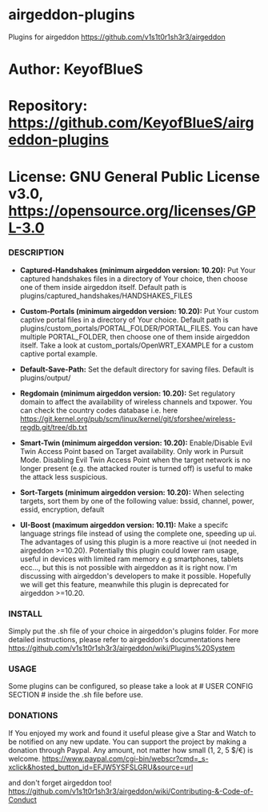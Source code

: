 # airgeddon-plugins
Plugins for airgeddon https://github.com/v1s1t0r1sh3r3/airgeddon

# Author:     KeyofBlueS
# Repository: https://github.com/KeyofBlueS/airgeddon-plugins
# License:    GNU General Public License v3.0, https://opensource.org/licenses/GPL-3.0

### DESCRIPTION

* **Captured-Handshakes (minimum airgeddon version: 10.20):**
Put Your captured handshakes files in a directory of Your choice, then choose one of them inside airgeddon itself. Default path is plugins/captured_handshakes/HANDSHAKES_FILES

* **Custom-Portals (minimum airgeddon version: 10.20):**
Put Your custom captive portal files in a directory of Your choice. Default path is plugins/custom_portals/PORTAL_FOLDER/PORTAL_FILES.
You can have multiple PORTAL_FOLDER, then choose one of them inside airgeddon itself. Take a look at custom_portals/OpenWRT_EXAMPLE for a custom captive portal example.

* **Default-Save-Path:**
Set the default directory for saving files. Default is plugins/output/

* **Regdomain (minimum airgeddon version: 10.20):**
Set regulatory domain to affect the availability of wireless channels and txpower.
You can check the country codes database i.e. here https://git.kernel.org/pub/scm/linux/kernel/git/sforshee/wireless-regdb.git/tree/db.txt

* **Smart-Twin (minimum airgeddon version: 10.20):**
Enable/Disable Evil Twin Access Point based on Target availability. Only work in Pursuit Mode.
Disabling Evil Twin Access Point when the target network is no longer present (e.g. the attacked router is turned off) is useful to make the attack less suspicious.

* **Sort-Targets (minimum airgeddon version: 10.20):**
When selecting targets, sort them by one of the following value:
bssid, channel, power, essid, encryption, default

* **UI-Boost (maximum airgeddon version: 10.11):**
Make a specifc language strings file instead of using the complete one, speeding up ui.
The advantages of using this plugin is a more reactive ui (not needed in airgeddon >=10.20).
Potentially this plugin could lower ram usage, useful in devices with limited ram memory e.g smartphones, tablets ecc..., but this is not possible with airgeddon as it is right now. I'm discussing with airgeddon's developers to make it possible. Hopefully we will get this feature, meanwhile this plugin is deprecated for airgeddon >=10.20.

### INSTALL
Simply put the .sh file of your choice in airgeddon's plugins folder.
For more detailed instructions, please refer to airgeddon's documentations here https://github.com/v1s1t0r1sh3r3/airgeddon/wiki/Plugins%20System

### USAGE
Some plugins can be configured, so please take a look at # USER CONFIG SECTION # inside the .sh file before use.

### DONATIONS
If You enjoyed my work and found it useful please give a Star and Watch to be notified on any new update. You can support the project by making a donation through Paypal. Any amount, not matter how small (1, 2, 5 $/€) is welcome.
https://www.paypal.com/cgi-bin/webscr?cmd=_s-xclick&hosted_button_id=EFJW5YSFSLGRU&source=url

and don't forget airgeddon too!
https://github.com/v1s1t0r1sh3r3/airgeddon/wiki/Contributing-&-Code-of-Conduct
